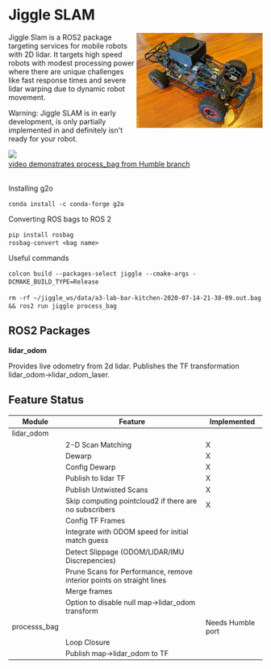 <h1>Jiggle SLAM</h1>
<img src="media/blue-crash-avatar.jpg" style="float:right"/>


Jiggle Slam is a ROS2 package targeting services for mobile robots with 2D lidar.  It targets high speed robots with modest processing power where there are unique challenges like fast response times and severe lidar warping due to dynamic robot movement.

Warning: Jiggle SLAM is in early development, is only partially implemented in and definitely isn't ready for your robot.

<a href='https://www.youtube.com/watch?v=_Qd8YkFvXkg'> <img src="https://i.ytimg.com/vi/_Qd8YkFvXkg/maxresdefault.jpg" width="50%"/><br/>video demonstrates process_bag from Humble branch</a>
<br/>
<br/>

Installing g2o
```
conda install -c conda-forge g2o
```

Converting ROS bags to ROS 2
```
pip install rosbag
rosbag-convert <bag name>
```

Useful commands
```
colcon build --packages-select jiggle --cmake-args -DCMAKE_BUILD_TYPE=Release

rm -rf ~/jiggle_ws/data/a3-lab-bar-kitchen-2020-07-14-21-38-09.out.bag && ros2 run jiggle process_bag
```

<h2>ROS2 Packages</h2>

**lidar_odom**

Provides live odometry from 2d lidar.  Publishes the TF transformation lidar_odom->lidar_odom_laser.


<h2>Feature Status</h2>

| Module | Feature |  Implemented |
|-|-|-|
| lidar_odom | | 
|| 2-D Scan Matching | X 
|| Dewarp | X 
|| Config Dewarp | X 
|| Publish to lidar TF | X 
|| Publish Untwisted Scans | X
|| Skip computing pointcloud2 if there are no subscribers | X
|| Config TF Frames
|| Integrate with ODOM speed for initial match guess
|| Detect Slippage (ODOM/LIDAR/IMU Discrepencies)
|| Prune Scans for Performance, remove interior points on straight lines
|| Merge frames
|| Option to disable null map->lidar_odom transform
| processs_bag ||Needs Humble port
|| Loop Closure
|| Publish map->lidar_odom to TF





